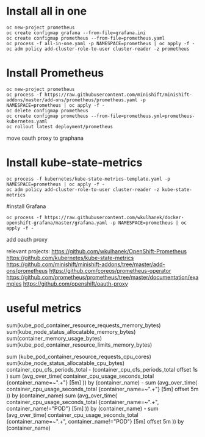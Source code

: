 # Install all in one
```
oc new-project prometheus
oc create configmap grafana --from-file=grafana.ini
oc create configmap prometheus --from-file=prometheus.yaml
oc process -f all-in-one.yaml -p NAMESPACE=prometheus | oc apply -f -
oc adm policy add-cluster-role-to-user cluster-reader -z prometheus
```

# Install Prometheus

```
oc new-project prometheus
oc process -f https://raw.githubusercontent.com/minishift/minishift-addons/master/add-ons/prometheus/prometheus.yaml -p NAMESPACE=prometheus | oc apply -f -
oc delete configmap prometheus
oc create configmap prometheus --from-file=prometheus.yml=prometheus-kubernetes.yaml
oc rollout latest deployment/prometheus
```
move oauth proxy to graphana


# Install kube-state-metrics
```
oc process -f kubernetes/kube-state-metrics-template.yaml -p NAMESPACE=prometheus | oc apply -f -
oc adm policy add-cluster-role-to-user cluster-reader -z kube-state-metrics
```

#install Grafana
```
oc process -f https://raw.githubusercontent.com/wkulhanek/docker-openshift-grafana/master/grafana.yaml -p NAMESPACE=prometheus | oc apply -f -
```
add oauth proxy



relevant projects:
https://github.com/wkulhanek/OpenShift-Prometheus
https://github.com/kubernetes/kube-state-metrics
https://github.com/minishift/minishift-addons/tree/master/add-ons/prometheus
https://github.com/coreos/prometheus-operator
https://github.com/prometheus/prometheus/tree/master/documentation/examples
https://github.com/openshift/oauth-proxy

# useful metrics

sum(kube_pod_container_resource_requests_memory_bytes)
sum(kube_node_status_allocatable_memory_bytes)
sum(container_memory_usage_bytes)
sum(kube_pod_container_resource_limits_memory_bytes)

sum (kube_pod_container_resource_requests_cpu_cores)
sum(kube_node_status_allocatable_cpu_bytes)
container_cpu_cfs_periods_total - (container_cpu_cfs_periods_total offset 1s )
sum (avg_over_time( container_cpu_usage_seconds_total {container_name=~".+"} [5m] )) by (container_name) - sum (avg_over_time( container_cpu_usage_seconds_total {container_name=~".+"} [5m] offset 5m )) by (container_name) 
sum (avg_over_time( container_cpu_usage_seconds_total {container_name=~".+", container_name!="POD"} [5m] )) by (container_name) - sum (avg_over_time( container_cpu_usage_seconds_total {container_name=~".+", container_name!="POD"} [5m] offset 5m )) by (container_name) 
